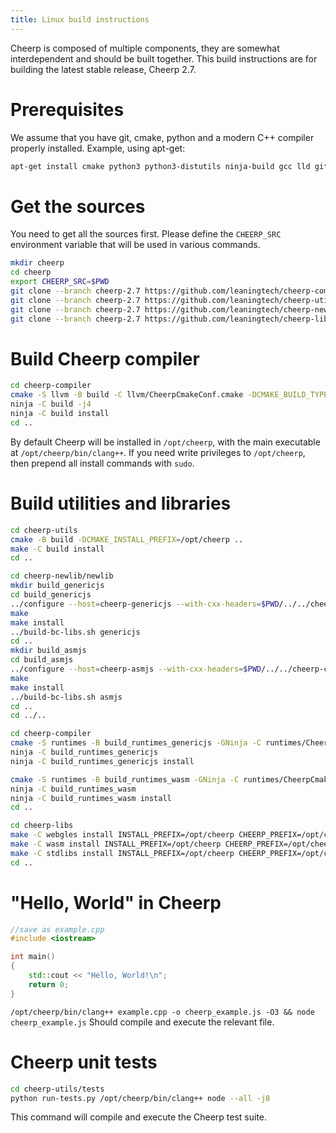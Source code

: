 ```yaml
---
title: Linux build instructions
---
```


Cheerp is composed of multiple components, they are somewhat interdependent and should be built together.
This build instructions are for building the latest stable release, Cheerp 2.7.


# Prerequisites

We assume that you have git, cmake, python and a modern C++ compiler properly installed.
Example, using apt-get:
```bash
apt-get install cmake python3 python3-distutils ninja-build gcc lld git
```

# Get the sources

You need to get all the sources first. Please define the `CHEERP_SRC` environment variable that will be used in various commands.

```bash
mkdir cheerp
cd cheerp
export CHEERP_SRC=$PWD
git clone --branch cheerp-2.7 https://github.com/leaningtech/cheerp-compiler
git clone --branch cheerp-2.7 https://github.com/leaningtech/cheerp-utils
git clone --branch cheerp-2.7 https://github.com/leaningtech/cheerp-newlib
git clone --branch cheerp-2.7 https://github.com/leaningtech/cheerp-libs
```

# Build Cheerp compiler

```bash
cd cheerp-compiler
cmake -S llvm -B build -C llvm/CheerpCmakeConf.cmake -DCMAKE_BUILD_TYPE=Release -DLLVM_ENABLE_PROJECTS=clang -G Ninja
ninja -C build -j4
ninja -C build install
cd ..
```

By default Cheerp will be installed in `/opt/cheerp`, with the main executable at `/opt/cheerp/bin/clang++`.
If you need write privileges to `/opt/cheerp`, then prepend all install commands with `sudo`.


# Build utilities and libraries

```bash
cd cheerp-utils
cmake -B build -DCMAKE_INSTALL_PREFIX=/opt/cheerp ..
make -C build install
cd ..

cd cheerp-newlib/newlib
mkdir build_genericjs
cd build_genericjs
../configure --host=cheerp-genericjs --with-cxx-headers=$PWD/../../cheerp-compiler/libcxx/include --prefix=/opt/cheerp --enable-newlib-io-long-long --enable-newlib-iconv --enable-newlib-iconv-encodings=utf-16,utf-8,ucs_2 --enable-newlib-mb --enable-newlib-nano-formatted-io AR=/opt/cheerp/bin/llvm-ar RANLIB="/opt/cheerp/bin/llvm-ar s"
make
make install
../build-bc-libs.sh genericjs
cd ..
mkdir build_asmjs
cd build_asmjs
../configure --host=cheerp-asmjs --with-cxx-headers=$PWD/../../cheerp-compiler/libcxx/include --prefix=/opt/cheerp --enable-newlib-io-long-long --enable-newlib-iconv --enable-newlib-iconv-encodings=utf-16,utf-8,ucs_2 --enable-newlib-mb --enable-newlib-nano-formatted-io AR=/opt/cheerp/bin/llvm-ar RANLIB="/opt/cheerp/bin/llvm-ar s"
make
make install
../build-bc-libs.sh asmjs
cd ..
cd ../..

cd cheerp-compiler
cmake -S runtimes -B build_runtimes_genericjs -GNinja -C runtimes/CheerpCmakeConf.cmake -DCMAKE_BUILD_TYPE=Release -DCMAKE_TOOLCHAIN_FILE="/opt/cheerp/share/cmake/Modules/CheerpToolchain.cmake"
ninja -C build_runtimes_genericjs
ninja -C build_runtimes_genericjs install

cmake -S runtimes -B build_runtimes_wasm -GNinja -C runtimes/CheerpCmakeConf.cmake -DCMAKE_BUILD_TYPE=Release -DCMAKE_TOOLCHAIN_FILE="/opt/cheerp/share/cmake/Modules/CheerpWasmToolchain.cmake"
ninja -C build_runtimes_wasm
ninja -C build_runtimes_wasm install
cd ..

cd cheerp-libs
make -C webgles install INSTALL_PREFIX=/opt/cheerp CHEERP_PREFIX=/opt/cheerp
make -C wasm install INSTALL_PREFIX=/opt/cheerp CHEERP_PREFIX=/opt/cheerp
make -C stdlibs install INSTALL_PREFIX=/opt/cheerp CHEERP_PREFIX=/opt/cheerp
cd ..
```

# "Hello, World" in Cheerp

```c++
//save as example.cpp
#include <iostream>

int main()
{
    std::cout << "Hello, World!\n";
    return 0;
}
```

```/opt/cheerp/bin/clang++ example.cpp -o cheerp_example.js -O3 && node cheerp_example.js```
Should compile and execute the relevant file.



# Cheerp unit tests

```bash
cd cheerp-utils/tests
python run-tests.py /opt/cheerp/bin/clang++ node --all -j8
```

This command will compile and execute the Cheerp test suite.


